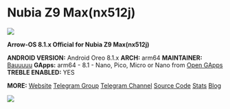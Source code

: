 # Nubia Z9 Max(nx512j)
![
](https://github.com/ArrowOS/getting_started/raw/master/etc/logo.png?raw=true)

**Arrow-OS 8.1.x Official for Nubia Z9 Max(nx512j)**

**ANDROID VERSION:** Android Oreo 8.1.x 
**ARCH:** arm64
**MAINTAINER:** [Bauuuuu](https://github.com/bauuuuu)
**GApps:** arm64 - 8.1 - Nano, Pico, Micro or Nano from [Open GApps](opengapps.org)
**TREBLE ENABLED:** YES

**MORE:**
[Website](https;//arrowos.net)
[Telegram Group](https;//t.me/arrowos)
[Telegram Channel](https;//t.me/arrow_os)
[Source Code](https;//github.com/arrowos)
[Stats](https;//stats.arrowos.net)
[Blog](https;//blog.arrowos.net)

![](https://cdn2.gsmarena.com/vv/pics/zte/zte-nubia-z9-max2.jpg)